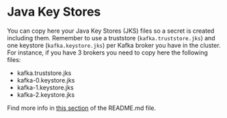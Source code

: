# Java Key Stores

You can copy here your Java Key Stores (JKS) files so a secret is created including them. Remember to use a truststore (`kafka.truststore.jks`) and one keystore (`kafka.keystore.jks`) per Kafka broker you have in the cluster. For instance, if you have 3 brokers you need to copy here the following files:

- kafka.truststore.jks
- kafka-0.keystore.jks
- kafka-1.keystore.jks
- kafka-2.keystore.jks

Find more info in [this section](https://github.com/bitnami/charts/tree/master/bitnami/kafka#enable-security-for-kafka-and-zookeeper) of the README.md file.
